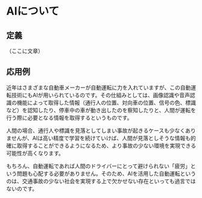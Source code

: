 # AIについて
## 定義
（ここに⽂章）
## 応⽤例
近年はさまざまな自動車メーカーが自動運転に力を入れていますが、この自動運転技術にもAIが用いられているのです。その仕組みとしては、画像認識や音声認識の機能によって取得した情報（通行人の位置、対向車の位置、信号の色、標識など）を認知したり、停車中の車が動き出したのを察知したりと、人間が運転を行う際に必要となる情報を取得するというものです。

人間の場合、通行人や標識を見落としてしまい事故が起きるケースも少なくありませんが、AIは高い精度で学習を続けていけば、人間が見落としそうな情報も的確に取得することができるようになるため、より事故の少ない環境を実現できる可能性が高くなります。

もちろん、自動運転であれば人間のドライバーにとって避けられない「疲労」という問題も心配する必要がありません。そのため、AIを活用した自動運転というのは、交通事故の少ない社会を実現する上で欠かせない存在といっても過言ではないのです。